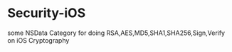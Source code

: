 # Security-iOS
some NSData Category for doing RSA,AES,MD5,SHA1,SHA256,Sign,Verify on iOS Cryptography
